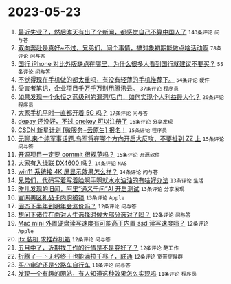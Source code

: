 # 2023-05-23

1. [最近失业了，然后昨天有出了个新闻，都感觉自己不算中国人了](https://www.v2ex.com/t/942133) `143条评论` `问与答`
1. [双向奔赴是真好~不过，兄弟们，问个事情，搞对象初期能做点啥活动啊](https://www.v2ex.com/t/942129) `78条评论` `问与答`
1. [国行 iPhone 对比外版缺点在哪里，为什么很多人看到国行就建议不要买？](https://www.v2ex.com/t/942128) `55条评论` `问与答`
1. [不觉得现在手机做的都太重吗，有没有轻薄的手机推荐下。](https://www.v2ex.com/t/942118) `54条评论` `硬件`
1. [受害者笔记，企业项目千万千万别用腾讯云。](https://www.v2ex.com/t/942227) `37条评论` `程序员`
1. [如果发现一个永恒之蓝级别的漏洞/后门，如何实现个人利益最大化？](https://www.v2ex.com/t/942220) `20条评论` `程序员`
1. [大家手机平时一直都开着 5G 吗？](https://www.v2ex.com/t/942231) `17条评论` `问与答`
1. [depay 还没好，不过 onekey 可以注册了](https://www.v2ex.com/t/942151) `16条评论` `分享发现`
1. [CSDN 新星计划 [微服务+云原生] 报名！](https://www.v2ex.com/t/942211) `15条评论` `程序员`
1. [无聊,来个纯军事话题,乌军将在哪个方向开启大反攻，不要扯到 ZZ 上](https://www.v2ex.com/t/942200) `15条评论` `问与答`
1. [开源项目一定要 commit 很规范吗？](https://www.v2ex.com/t/942175) `15条评论` `开源软件`
1. [大家有入绿联 DX4600 吗？](https://www.v2ex.com/t/942203) `14条评论` `NAS`
1. [win11 系统接 4K 屏显示效果怎么样？](https://www.v2ex.com/t/942113) `14条评论` `问与答`
1. [兄弟们，代码写着写着脸啊手啊就水水油油的有啥好办法](https://www.v2ex.com/t/942140) `13条评论` `生活`
1. [昨儿发现的旧闻，阿里“通义千问”AI 开启测试](https://www.v2ex.com/t/942139) `13条评论` `分享发现`
1. [官网美区礼品卡内购被锁](https://www.v2ex.com/t/942132) `13条评论` `Apple`
1. [固态下半年到明年会涨价吗？](https://www.v2ex.com/t/942183) `12条评论` `问与答`
1. [想问下诸位在面对人生选择时候大部分选对了吗？](https://www.v2ex.com/t/942171) `12条评论` `问与答`
1. [Mac mini 外置硬盘读写速度有可能高于内置 ssd 读写速度吗？](https://www.v2ex.com/t/942153) `12条评论` `Apple`
1. [itx 装机,求推荐机箱](https://www.v2ex.com/t/942137) `12条评论` `问与答`
1. [五月中了，近期找工作的行情是不是变好了？](https://www.v2ex.com/t/942136) `12条评论` `酷工作`
1. [折腾了一下无线终于也能满拉千兆了，联通](https://www.v2ex.com/t/942120) `12条评论` `宽带症候群`
1. [买小电驴还是公路车自行车](https://www.v2ex.com/t/942189) `11条评论` `问与答`
1. [发现一个有趣的网站，有人知道这种效果怎么实现吗](https://www.v2ex.com/t/942149) `11条评论` `程序员`
